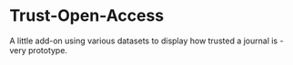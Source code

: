 # Trust-Open-Access
A little add-on using various datasets to display how trusted a journal is - very prototype.
